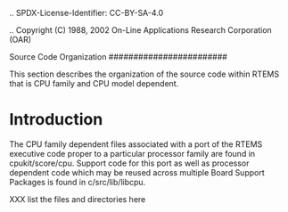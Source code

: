 .. SPDX-License-Identifier: CC-BY-SA-4.0

.. Copyright (C) 1988, 2002 On-Line Applications Research Corporation (OAR)

Source Code Organization
########################

This section describes the organization of the source code within RTEMS
that is CPU family and CPU model dependent.

Introduction
============

The CPU family dependent files associated with a port of the RTEMS
executive code proper to a particular processor family are found in
cpukit/score/cpu.  Support code for this port as well as processor
dependent code which may be reused across multiple Board Support Packages
is found in c/src/lib/libcpu.

XXX list the files and directories here
